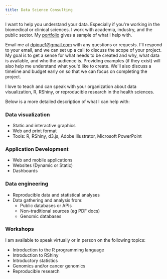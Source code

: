 ```yaml
---
title: Data Science Consulting
---
```


I want to help you understand your data. Especially if you're working in the biomedical or clinical sciences. I work with academia, industry, and the public sector. My [portfolio](../portfolio) gives a sample of what I help with.

Email me at dpique1@gmail.com with any questions or requests. I'll respond to your email, and we can set up a call to discuss the scope of your project. My goal is to get a sense for what needs to be created and why, what data is available, and who the audience is. Providing examples (if they exist) will also help me understand what you'd like to create. We'll also discuss a timeline and budget early on so that we can focus on completing the project. 

I love to teach and can speak with your organization about data visualization, R, RShiny, or reproducible research in the health sciences.

Below is a more detailed description of what I can help with:

### Data visualization
- Static and interactive graphics
- Web and print format
- Tools: R, RShiny, d3.js, Adobe Illustrator, Microsoft PowerPoint

### Application Development
- Web and mobile applications
- Websites (Dynamic or Static)
- Dashboards

### Data engineering
- Reproducible data and statistical analyses
- Data gathering and analysis from:
  - Public databases or APIs
  - Non-traditional sources (eg PDF docs)
  - Genomic databases

### Workshops

I am available to speak virtually or in person on the following topics:

- Introduction to the R programming language
- Introduction to RShiny
- Introductory statistics
- Genomics and/or cancer genomics
- Reproducible research
